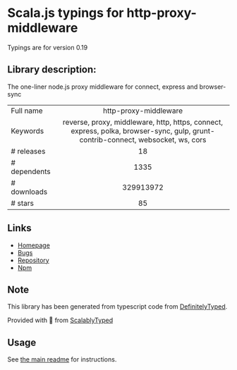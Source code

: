 
# Scala.js typings for http-proxy-middleware

Typings are for version 0.19

## Library description:
The one-liner node.js proxy middleware for connect, express and browser-sync

|                    |                 |
| ------------------ | :-------------: |
| Full name          | http-proxy-middleware |
| Keywords           | reverse, proxy, middleware, http, https, connect, express, polka, browser-sync, gulp, grunt-contrib-connect, websocket, ws, cors |
| # releases         | 18 |
| # dependents       | 1335 |
| # downloads        | 329913972 |
| # stars            | 85 |

## Links
- [Homepage](https://github.com/chimurai/http-proxy-middleware#readme)
- [Bugs](https://github.com/chimurai/http-proxy-middleware/issues)
- [Repository](https://github.com/chimurai/http-proxy-middleware)
- [Npm](https://www.npmjs.com/package/http-proxy-middleware)
    


## Note
This library has been generated from typescript code from [DefinitelyTyped](https://definitelytyped.org).

Provided with :purple_heart: from [ScalablyTyped](https://github.com/oyvindberg/ScalablyTyped)

## Usage
See [the main readme](../../readme.md) for instructions.


